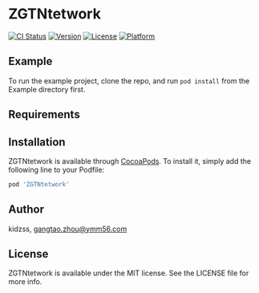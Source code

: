 # ZGTNtetwork

[![CI Status](https://img.shields.io/travis/kidzss/ZGTNtetwork.svg?style=flat)](https://travis-ci.org/kidzss/ZGTNtetwork)
[![Version](https://img.shields.io/cocoapods/v/ZGTNtetwork.svg?style=flat)](https://cocoapods.org/pods/ZGTNtetwork)
[![License](https://img.shields.io/cocoapods/l/ZGTNtetwork.svg?style=flat)](https://cocoapods.org/pods/ZGTNtetwork)
[![Platform](https://img.shields.io/cocoapods/p/ZGTNtetwork.svg?style=flat)](https://cocoapods.org/pods/ZGTNtetwork)

## Example

To run the example project, clone the repo, and run `pod install` from the Example directory first.

## Requirements

## Installation

ZGTNtetwork is available through [CocoaPods](https://cocoapods.org). To install
it, simply add the following line to your Podfile:

```ruby
pod 'ZGTNtetwork'
```

## Author

kidzss, gangtao.zhou@ymm56.com

## License

ZGTNtetwork is available under the MIT license. See the LICENSE file for more info.

